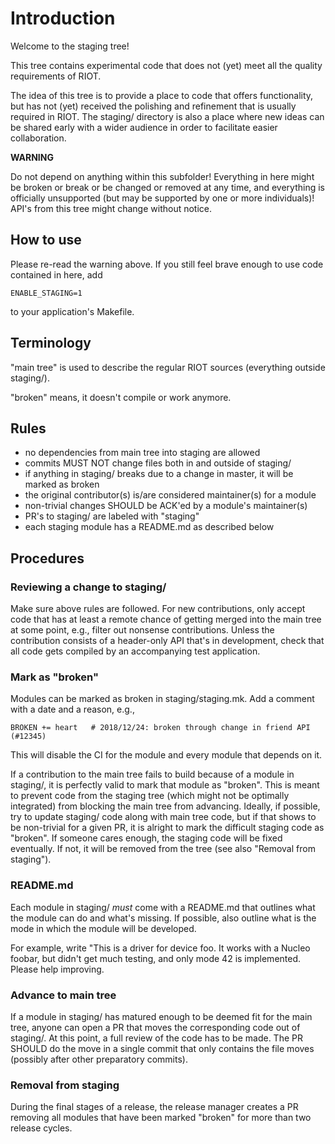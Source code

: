 # Introduction

Welcome to the staging tree!

This tree contains experimental code that does not (yet) meet all the quality
requirements of RIOT.

The idea of this tree is to provide a place to code that offers functionality,
but has not (yet) received the polishing and refinement that is usually
required in RIOT. The staging/ directory is also a place where new ideas can be
shared early with a wider audience in order to facilitate easier collaboration.

**WARNING**

Do not depend on anything within this subfolder! Everything in here might be
broken or break or be changed or removed at any time, and everything is
officially unsupported (but may be supported by one or more individuals)! API's
from this tree might change without notice.

## How to use

Please re-read the warning above.
If you still feel brave enough to use code contained in here, add

    ENABLE_STAGING=1

to your application's Makefile.

## Terminology

"main tree" is used to describe the regular RIOT sources (everything outside
staging/).

"broken" means, it doesn't compile or work anymore.

## Rules

- no dependencies from main tree into staging are allowed
- commits MUST NOT change files both in and outside of staging/
- if anything in staging/ breaks due to a change in master, it will be marked
  as broken
- the original contributor(s) is/are considered maintainer(s) for a module
- non-trivial changes SHOULD be ACK'ed by a module's maintainer(s)
- PR's to staging/ are labeled with "staging"
- each staging module has a README.md as described below

## Procedures

### Reviewing a change to staging/

Make sure above rules are followed. For new contributions, only accept code
that has at least a remote chance of getting merged into the main tree at some
point, e.g., filter out nonsense contributions. Unless the contribution
consists of a header-only API that's in development, check that all code gets
compiled by an accompanying test application.

### Mark as "broken"

Modules can be marked as broken in staging/staging.mk.
Add a comment with a date and a reason, e.g.,

    BROKEN += heart   # 2018/12/24: broken through change in friend API (#12345)

This will disable the CI for the module and every module that depends on it.

If a contribution to the main tree fails to build because of a module in
staging/, it is perfectly valid to mark that module as "broken".
This is meant to prevent code from the staging tree (which might not be
optimally integrated) from blocking the main tree from advancing. Ideally, if
possible, try to update staging/ code along with main tree code, but if that
shows to be non-trivial for a given PR, it is alright to mark the difficult
staging code as "broken".
If someone cares enough, the staging code will be fixed eventually. If not, it
will be removed from the tree (see also "Removal from staging").

### README.md

Each module in staging/ *must* come with a README.md that outlines what the
module can do and what's missing. If possible, also outline what is the mode in
which the module will be developed.

For example, write "This is a driver for device foo. It works with a Nucleo
foobar, but didn't get much testing, and only mode 42 is implemented. Please
help improving.

### Advance to main tree

If a module in staging/ has matured enough to be deemed fit for the main tree,
anyone can open a PR that moves the corresponding code out of staging/. At this
point, a full review of the code has to be made.
The PR SHOULD do the move in a single commit that only contains the file moves
(possibly after other preparatory commits).

### Removal from staging

During the final stages of a release, the release manager creates a PR removing
all modules that have been marked "broken" for more than two release cycles.

